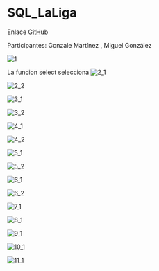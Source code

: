 # SQL_LaLiga

Enlace [GitHub](https://github.com/migueliiin/SQL_LaLiga.git)

Participantes: Gonzale Martínez , Miguel González

![1](https://user-images.githubusercontent.com/91721552/227001379-b19271ca-78de-465b-9ae0-0841b3d254ac.png)

La funcion select selecciona
![2_1](https://user-images.githubusercontent.com/91721552/227001410-6184d4cc-0729-4e29-9bf5-394b462370d9.png)

![2_2](https://user-images.githubusercontent.com/91721552/227001463-c30254fa-f528-4ae1-aa03-39deb640f7dc.png)

![3_1](https://user-images.githubusercontent.com/91721552/227001534-ce8434a3-ec3f-47a1-9abe-1b4cce1b58ae.png)

![3_2](https://user-images.githubusercontent.com/91721552/227001501-4470ccb7-84a6-4534-bf98-64e466ec5c29.png)

![4_1](https://user-images.githubusercontent.com/91721552/227001620-4b950d6d-afb6-49b9-803c-d08cb44209bb.png)

![4_2](https://user-images.githubusercontent.com/91721552/227001679-9665ad9a-3708-4854-8945-0032c73283e7.png)

![5_1](https://user-images.githubusercontent.com/91721552/227001805-070036ce-d125-4975-a50d-151fad5180a1.png)

![5_2](https://user-images.githubusercontent.com/91721552/227001883-bf54df31-e77f-4207-9ee0-c743e87e9720.png)

![6_1](https://user-images.githubusercontent.com/91721552/227001918-dd8ccaaa-30e3-432d-a1a1-0050d3b0b70c.png)

![6_2](https://user-images.githubusercontent.com/91721552/227001944-8d9344c9-3c48-4651-957c-1673162f0bc8.png)

![7_1](https://user-images.githubusercontent.com/91721552/227001986-530be68e-016b-4385-9452-f5c6f5c74340.png)

![8_1](https://user-images.githubusercontent.com/91721552/227002010-630668d9-f84a-451c-ac5b-5fedaffc6f39.png)

![9_1](https://user-images.githubusercontent.com/91721552/227002093-96f2c218-5d19-4322-a5a0-bf8e4a241f73.png)

![10_1](https://user-images.githubusercontent.com/91721552/227002142-bec93efb-ca8b-40c3-9155-294ff9415f7d.png)

![11_1](https://user-images.githubusercontent.com/91721552/227002244-f530b2d3-0a3b-4cf2-bb88-9ba6a94fc473.png)
